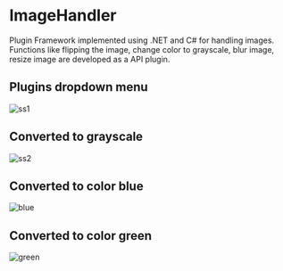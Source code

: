 # ImageHandler
Plugin Framework implemented using .NET and C# for handling images. Functions like flipping the image, change color to grayscale, blur image, resize image are developed as a API plugin.

## Plugins dropdown menu
![ss1](https://user-images.githubusercontent.com/47394580/121299653-615d5400-c913-11eb-8d85-017703771682.png)

## Converted to grayscale
![ss2](https://user-images.githubusercontent.com/47394580/121299798-949fe300-c913-11eb-9cc6-7b0884ed0191.PNG)

## Converted to color blue
![blue](https://user-images.githubusercontent.com/47394580/121299893-ae412a80-c913-11eb-83c0-20ecdc2c3e8f.PNG)

## Converted to color green
![green](https://user-images.githubusercontent.com/47394580/121299929-bc8f4680-c913-11eb-929f-ca7f1660255b.PNG)





